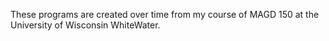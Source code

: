 These programs are created over time from my course of MAGD 150 at the University of Wisconsin WhiteWater.
